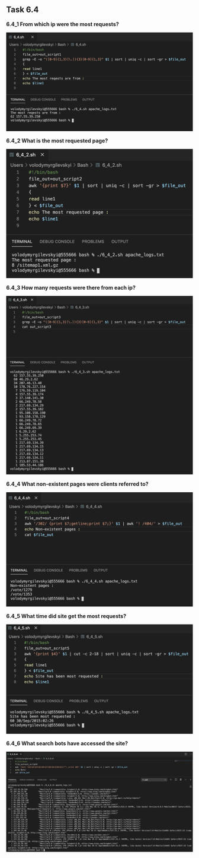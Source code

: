 ## Task 6.4

**6.4_1 From which ip were the most requests?**

![64](./screens/64.png)


**6.4_2 What is the most requested page?**

![642](./screens/642.png)


**6.4_3 How many requests were there from each ip?**

![643](./screens/643.png)


**6.4_4 What non-existent pages were clients referred to?**

![644](./screens/644.png)


**6.4_5 What time did site get the most requests?**

![645](./screens/645.png)


**6.4_6 What search bots have accessed the site?**

![646](./screens/646.png)